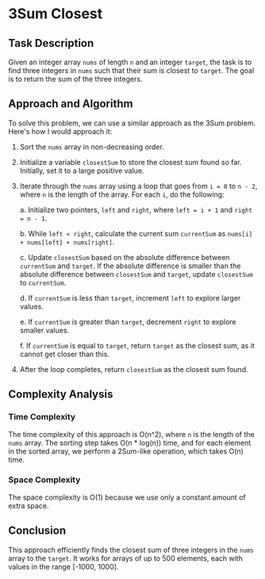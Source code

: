 # 3Sum Closest

## Task Description
Given an integer array `nums` of length `n` and an integer `target`, the task is to find three integers in `nums` such that their sum is closest to `target`. The goal is to return the sum of the three integers.

## Approach and Algorithm
To solve this problem, we can use a similar approach as the 3Sum problem. Here's how I would approach it:

1. Sort the `nums` array in non-decreasing order.

2. Initialize a variable `closestSum` to store the closest sum found so far. Initially, set it to a large positive value.

3. Iterate through the `nums` array using a loop that goes from `i = 0` to `n - 2`, where `n` is the length of the array. For each `i`, do the following:

   a. Initialize two pointers, `left` and `right`, where `left = i + 1` and `right = n - 1`.

   b. While `left < right`, calculate the current sum `currentSum` as `nums[i] + nums[left] + nums[right]`.

   c. Update `closestSum` based on the absolute difference between `currentSum` and `target`. If the absolute difference is smaller than the absolute difference between `closestSum` and `target`, update `closestSum` to `currentSum`.

   d. If `currentSum` is less than `target`, increment `left` to explore larger values.

   e. If `currentSum` is greater than `target`, decrement `right` to explore smaller values.

   f. If `currentSum` is equal to `target`, return `target` as the closest sum, as it cannot get closer than this.

4. After the loop completes, return `closestSum` as the closest sum found.

## Complexity Analysis
### Time Complexity
The time complexity of this approach is O(n^2), where `n` is the length of the `nums` array. The sorting step takes O(n * log(n)) time, and for each element in the sorted array, we perform a 2Sum-like operation, which takes O(n) time.

### Space Complexity
The space complexity is O(1) because we use only a constant amount of extra space.

## Conclusion
This approach efficiently finds the closest sum of three integers in the `nums` array to the `target`. It works for arrays of up to 500 elements, each with values in the range [-1000, 1000].
